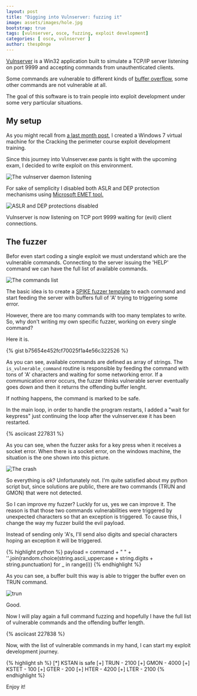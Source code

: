 ```yaml
---
layout: post
title: "Digging into Vulnserver: fuzzing it"
image: assets/images/hole.jpg
bootstrap: true
tags: [vulnserver, osce, fuzzing, exploit development]
categories: [ osce, vulnserver ]
author: thesp0nge
---
```


[Vulnserver](https://github.com/stephenbradshaw/vulnserver) is a Win32
application built to simulate a TCP/IP server listening on port 9999 and
accepting commands from unauthenticated clients.

Some commands are vulnerable to different kinds of [buffer
overflow](http://phrack.org/issues/49/14.html#article), some other commands are
not vulnerable at all.

The goal of this software is to train people into exploit development under
some very particular situations.

## My setup

As you might recall from [a last month
post]({{site.url}}/blog/a-cracking-the-perimeter-journey-1-my-own-lab/), I
created a Windows 7 virtual machine for the Cracking the perimeter course
exploit development training.

Since this journey into Vulnserver.exe pants is tight with the upcoming exam, I
decided to write exploit on this environment. 

![The vulnserver daemon listening]({{site.url}}/assets/images/vulnserver/clean_windows.png)

For sake of semplicity I disabled both ASLR and DEP protection mechanisms using
[Microsoft
EMET tool.](https://support.microsoft.com/it-it/help/2458544/the-enhanced-mitigation-experience-toolkit)

![ASLR and DEP protections disabled]({{site.url}}/assets/images/vulnserver/disabled_dep_aslr.png)

Vulnserver is now listening on TCP port 9999 waiting for (evil) client
connections.

## The fuzzer

Befor even start coding a single exploit we must understand which are the
vulnerable commands. Connecting to the server issuing the 'HELP' command we can
have the full list of available commands.

![The commands list]({{site.url}}/assets/images/vulnserver/telnet.png)

The basic idea is to create a [SPIKE fuzzer
template](https://resources.infosecinstitute.com/intro-to-fuzzing/#gref) to
each command and start feeding the server with buffers full of 'A' trying to
triggering some error.

However, there are too many commands with too many templates to write. So, why
don't writing my own specific fuzzer, working on every single command?

Here it is.

{% gist b75654e452fcf70025f1a4e56c322526 %}

As you can see, available commands are defined as array of strings. The
```is_vulnerable_command``` routine is responsible by feeding the command
with tons of 'A' characters and waiting for some networking error. If a
communication error occurs, the fuzzer thinks vulnerable server eventually goes
down and then it returns the offending buffer lenght.

If nothing happens, the command is marked to be safe.

In the main loop, in order to handle the program restarts, I added a "wait for
keypress" just continuing the loop after the vulnserver.exe it has been
restarted.

{% asciicast 227831 %}

As you can see, when the fuzzer asks for a key press when it receives a socket
error. When there is a socket error, on the windows machine, the situation is
the one shown into this picture.

![The crash]({{site.url}}/assets/images/vulnserver/crash.png)

So everything is ok? Unfortunately not. I'm quite satisfied about my python
script but, since solutions are public, there are two commands (TRUN and GMON)
that were not detected.

So I can improve my fuzzer? Luckly for us, yes we can improve it.
The reason is that those two commands vulnerabilities were triggered by
unexpected characters so that an exception is triggered. To cause this, I
change the way my fuzzer build the evil payload.

Instead of sending only 'A's, I'll send also digits and special characters
hoping an exception it will be triggered.

{% highlight python %}
payload = command + " " + ''.join(random.choice(string.ascii_uppercase + string.digits + string.punctuation) for _ in range(i))
{% endhighlight %}

As you can see, a buffer built this way is able to trigger the buffer even on
TRUN command.

![trun]({{site.url}}/assets/images/vulnserver/trun.png)

Good.

Now I will play again a full command fuzzing and hopefully I have the full list
of vulnerable commands and the offending buffer length.

{% asciicast 227838 %}

Now, with the list of vulnerable commands in my hand, I can start my exploit
development journey.

{% highlight sh %}
[*]  KSTAN  is safe
[+]  TRUN  -  2100
[+]  GMON  -  4000
[+]  KSTET  -  100
[+]  GTER  -  200
[+]  HTER  -  4200
[+]  LTER  -  2100
{% endhighlight %}

Enjoy it!
